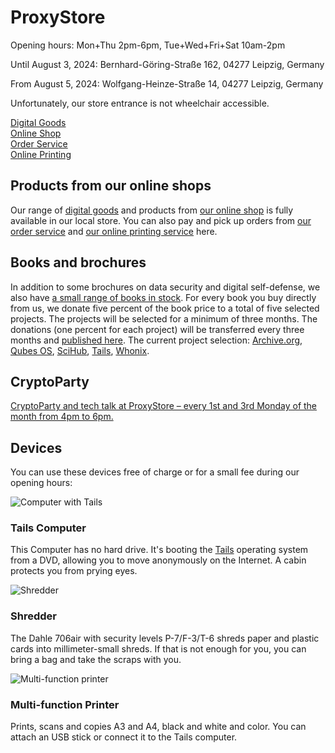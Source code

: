 <h1 class="text-center">ProxyStore</h1>

<p class="text-center lead mb-2">Opening hours: Mon+Thu&nbsp;2pm-6pm, Tue+Wed+Fri+Sat&nbsp;10am-2pm</p>
<p class="text-center lead mb-2">Until August 3, 2024: Bernhard-Göring-Straße&nbsp;162, 04277&nbsp;Leipzig, Germany</p>
<p class="text-center lead mb-2">From August 5, 2024: Wolfgang-Heinze-Straße&nbsp;14, 04277&nbsp;Leipzig, Germany</p>
<p class="text-center">Unfortunately, our store entrance is not wheelchair accessible.</p>

<div class="row d-xl-none">
	<div class="col-lg">
		<div class="card border-success bg-light mb-3 p-2 justify-content-center align-items-center">
			<div class="card-body">
				<a class="card-link stretched-link text-success" href="https://digitalgoods.proxysto.re"><i class="fa-solid fa-ticket"></i> Digital Goods</a>
			</div>
		</div>
	</div>
	<div class="col-lg">
		<div class="card border-success bg-light mb-3 p-2 justify-content-center align-items-center">
			<div class="card-body">
				<a class="card-link stretched-link text-success" href="https://shop.proxysto.re"><i class="fa-solid fa-cart-shopping"></i> Online Shop</a>
			</div>
		</div>
	</div>
	<div class="col-lg">
		<div class="card border-success bg-light mb-3 p-2 justify-content-center align-items-center">
			<div class="card-body">
				<a class="card-link stretched-link text-success" href="https://order.proxysto.re/"><i class="fa-solid fa-tags"></i> Order Service</a>
			</div>
		</div>
	</div>
	<div class="col-lg">
		<div class="card border-success bg-light mb-3 p-2 justify-content-center align-items-center">
			<div class="card-body">
				<a class="card-link stretched-link text-success" href="https://druck.proxysto.re/"><i class="fa-solid fa-print"></i> Online Printing</a>
			</div>
		</div>
	</div>
</div>

## Products from our online shops

Our range of [digital goods](https://digitalgoods.proxysto.re) and products from [our online shop](https://shop.proxysto.re) is fully available in our local store. You can also pay and pick up orders from [our order service](https://order.proxysto.re) and [our online printing service](https://druck.proxysto.re) here.

## Books and brochures

In addition to some brochures on data security and digital self-defense, we also have [a small range of books in stock](https://shop.proxysto.re/category/7). For every book you buy directly from us, we donate five percent of the book price to a total of five selected projects. The projects will be selected for a minimum of three months. The donations (one percent for each project) will be transferred every three months and [published here](spendenverlauf.html). The current project selection: [Archive.org](https://archive.org/donate), [Qubes OS](https://www.qubes-os.org/donate/), [SciHub](https://de.wikipedia.org/wiki/Sci-Hub), [Tails](https://tails.net/donate/index.de.html), [Whonix](https://www.whonix.org/wiki/Donate).

## CryptoParty

[CryptoParty and tech talk at ProxyStore – every 1st and 3rd Monday of the month from 4pm to 6pm.](cryptoparty.html)

## Devices

You can use these devices free of charge or for a small fee during our opening hours:

<div class="row row-cols-1 row-cols-md-3">
	<div class="col mb-4">
		<div class="card">
			<img src="/assets/images/tails.jpg" class="card-img-top" alt="Computer with Tails">
			<div class="card-body">
				<h3 class="card-title">Tails Computer</h3>
				<p class="card-text">This Computer has no hard drive. It's booting the <a href="https://tails.net/">Tails</a> operating system from a DVD, allowing you to move anonymously on the Internet. A cabin protects you from prying eyes.</p>
			</div>
		</div>
	</div>
	<div class="col mb-4">
		<div class="card">
			<img src="/assets/images/shredder.jpg" class="card-img-top" alt="Shredder">
			<div class="card-body">
				<h3 class="card-title">Shredder</h3>
				<p class="card-text">The Dahle 706air with security levels P-7/F-3/T-6 shreds paper and plastic cards into millimeter-small shreds. If that is not enough for you, you can bring a bag and take the scraps with you.</p>
			</div>
		</div>
	</div>
	<div class="col mb-4">
		<div class="card">
			<img src="/assets/images/copier.jpg" class="card-img-top" alt="Multi-function printer">
			<div class="card-body">
				<h3 class="card-title">Multi-function Printer</h3>
				<p class="card-text">Prints, scans and copies A3 and A4, black and white and color. You can attach an USB stick or connect it to the Tails computer.</p>
			</div>
		</div>
	</div>
</div>

<!--
<a href="http://digitazyyxyihwwzudp5syxxyn3qhcd63wqcha2dxpfqiyydmrgdiaad.onion/">onion</a>
<a href="http://proxyoxiemywllckvpix543gqcmvvltrnb7inbwtk2knkehqt72tyfyd.onion">onion</a>
<a href="http://print5cxveagitd3cbl3pakcjupk5jwgtpwa35uowhtzlmcqbibmsnyd.onion">onion</a>
-->
